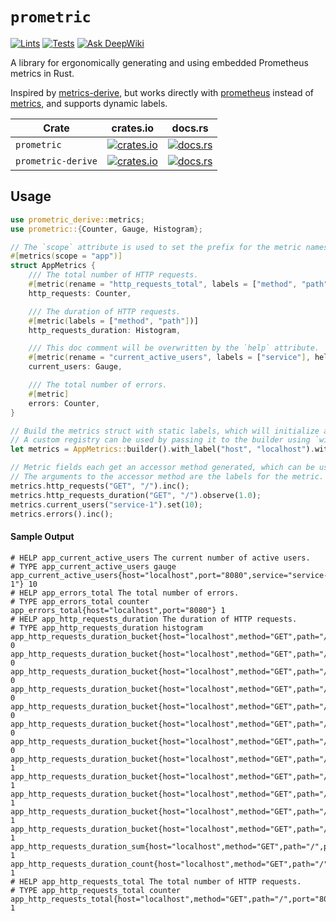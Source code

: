 # `prometric`
[![Lints](https://github.com/chainbound/prometric/actions/workflows/lint.yml/badge.svg?branch=main)](https://github.com/chainbound/prometric/actions/workflows/lint.yml)
[![Tests](https://github.com/chainbound/prometric/actions/workflows/test.yml/badge.svg?branch=main)](https://github.com/chainbound/prometric/actions/workflows/test.yml)
[![Ask DeepWiki](https://deepwiki.com/badge.svg)](https://deepwiki.com/chainbound/prometric)

A library for ergonomically generating and using embedded Prometheus metrics in Rust.

Inspired by [metrics-derive](https://github.com/ithacaxyz/metrics-derive), but works directly with [prometheus](https://docs.rs/prometheus/latest/prometheus)
instead of [metrics](https://docs.rs/metrics/latest/metrics), and supports dynamic labels.

| Crate | crates.io | docs.rs |
|-------|-----------|---------|
| `prometric` | [![crates.io](https://img.shields.io/crates/v/prometric.svg)](https://crates.io/crates/prometric) | [![docs.rs](https://docs.rs/prometric/badge.svg)](https://docs.rs/prometric) |
| `prometric-derive` | [![crates.io](https://img.shields.io/crates/v/prometric-derive.svg)](https://crates.io/crates/prometric-derive) | [![docs.rs](https://docs.rs/prometric-derive/badge.svg)](https://docs.rs/prometric-derive) |

## Usage
```rust
use prometric_derive::metrics;
use prometric::{Counter, Gauge, Histogram};

// The `scope` attribute is used to set the prefix for the metric names in this struct.
#[metrics(scope = "app")]
struct AppMetrics {
    /// The total number of HTTP requests.
    #[metric(rename = "http_requests_total", labels = ["method", "path"])]
    http_requests: Counter,

    /// The duration of HTTP requests.
    #[metric(labels = ["method", "path"])]
    http_requests_duration: Histogram,

    /// This doc comment will be overwritten by the `help` attribute.
    #[metric(rename = "current_active_users", labels = ["service"], help = "The current number of active users.")]
    current_users: Gauge,

    /// The total number of errors.
    #[metric]
    errors: Counter,
}

// Build the metrics struct with static labels, which will initialize and register the metrics with the default registry.
// A custom registry can be used by passing it to the builder using `with_registry`.
let metrics = AppMetrics::builder().with_label("host", "localhost").with_label("port", "8080").build();

// Metric fields each get an accessor method generated, which can be used to interact with the metric.
// The arguments to the accessor method are the labels for the metric.
metrics.http_requests("GET", "/").inc();
metrics.http_requests_duration("GET", "/").observe(1.0);
metrics.current_users("service-1").set(10);
metrics.errors().inc();
```

#### Sample Output
```text
# HELP app_current_active_users The current number of active users.
# TYPE app_current_active_users gauge
app_current_active_users{host="localhost",port="8080",service="service-1"} 10
# HELP app_errors_total The total number of errors.
# TYPE app_errors_total counter
app_errors_total{host="localhost",port="8080"} 1
# HELP app_http_requests_duration The duration of HTTP requests.
# TYPE app_http_requests_duration histogram
app_http_requests_duration_bucket{host="localhost",method="GET",path="/",port="8080",le="0.005"} 0
app_http_requests_duration_bucket{host="localhost",method="GET",path="/",port="8080",le="0.01"} 0
app_http_requests_duration_bucket{host="localhost",method="GET",path="/",port="8080",le="0.025"} 0
app_http_requests_duration_bucket{host="localhost",method="GET",path="/",port="8080",le="0.05"} 0
app_http_requests_duration_bucket{host="localhost",method="GET",path="/",port="8080",le="0.1"} 0
app_http_requests_duration_bucket{host="localhost",method="GET",path="/",port="8080",le="0.25"} 0
app_http_requests_duration_bucket{host="localhost",method="GET",path="/",port="8080",le="0.5"} 0
app_http_requests_duration_bucket{host="localhost",method="GET",path="/",port="8080",le="1"} 1
app_http_requests_duration_bucket{host="localhost",method="GET",path="/",port="8080",le="2.5"} 1
app_http_requests_duration_bucket{host="localhost",method="GET",path="/",port="8080",le="5"} 1
app_http_requests_duration_bucket{host="localhost",method="GET",path="/",port="8080",le="10"} 1
app_http_requests_duration_bucket{host="localhost",method="GET",path="/",port="8080",le="+Inf"} 1
app_http_requests_duration_sum{host="localhost",method="GET",path="/",port="8080"} 1
app_http_requests_duration_count{host="localhost",method="GET",path="/",port="8080"} 1
# HELP app_http_requests_total The total number of HTTP requests.
# TYPE app_http_requests_total counter
app_http_requests_total{host="localhost",method="GET",path="/",port="8080"} 1
```
